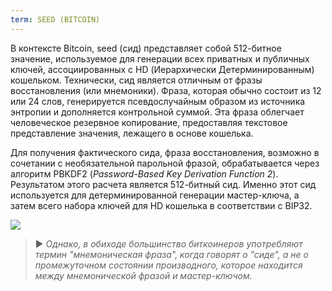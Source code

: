 ```yaml
---
term: SEED (BITCOIN)
---
```


В контексте Bitcoin, seed (сид) представляет собой 512-битное значение, используемое для генерации всех приватных и публичных ключей, ассоциированных с HD (Иерархически Детерминированным) кошельком. Технически, сид является отличным от фразы восстановления (или мнемоники). Фраза, которая обычно состоит из 12 или 24 слов, генерируется псевдослучайным образом из источника энтропии и дополняется контрольной суммой. Эта фраза облегчает человеческое резервное копирование, предоставляя текстовое представление значения, лежащего в основе кошелька.

Для получения фактического сида, фраза восстановления, возможно в сочетании с необязательной парольной фразой, обрабатывается через алгоритм PBKDF2 (*Password-Based Key Derivation Function 2*). Результатом этого расчета является 512-битный сид. Именно этот сид используется для детерминированной генерации мастер-ключа, а затем всего набора ключей для HD кошелька в соответствии с BIP32.

![](../../dictionnaire/assets/31.png)

> ► *Однако, в обиходе большинство биткоинеров употребляют термин "мнемоническая фраза", когда говорят о "сиде", а не о промежуточном состоянии производного, которое находится между мнемонической фразой и мастер-ключом.*